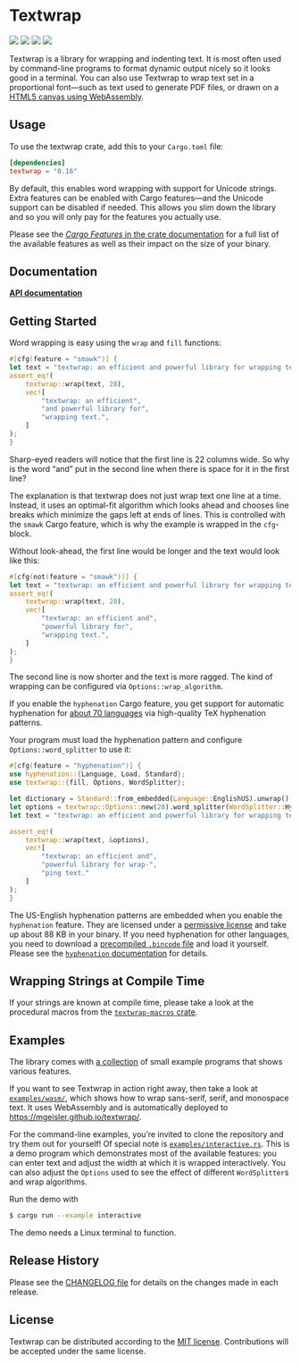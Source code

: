 # Textwrap

[![](https://github.com/mgeisler/textwrap/workflows/build/badge.svg)][build-status]
[![](https://codecov.io/gh/mgeisler/textwrap/branch/master/graph/badge.svg)][codecov]
[![](https://img.shields.io/crates/v/textwrap.svg)][crates-io]
[![](https://docs.rs/textwrap/badge.svg)][api-docs]

Textwrap is a library for wrapping and indenting text. It is most often used by
command-line programs to format dynamic output nicely so it looks good in a
terminal. You can also use Textwrap to wrap text set in a proportional font—such
as text used to generate PDF files, or drawn on a
[HTML5 canvas using WebAssembly][wasm-demo].

## Usage

To use the textwrap crate, add this to your `Cargo.toml` file:

```toml
[dependencies]
textwrap = "0.16"
```

By default, this enables word wrapping with support for Unicode strings. Extra
features can be enabled with Cargo features—and the Unicode support can be
disabled if needed. This allows you slim down the library and so you will only
pay for the features you actually use.

Please see the
[_Cargo Features_ in the crate
documentation](https://docs.rs/textwrap/#cargo-features) for a full list of the
available features as well as their impact on the size of your binary.

## Documentation

**[API documentation][api-docs]**

## Getting Started

Word wrapping is easy using the `wrap` and `fill` functions:

```rust
#[cfg(feature = "smawk")] {
let text = "textwrap: an efficient and powerful library for wrapping text.";
assert_eq!(
    textwrap::wrap(text, 28),
    vec![
        "textwrap: an efficient",
        "and powerful library for",
        "wrapping text.",
    ]
);
}
```

Sharp-eyed readers will notice that the first line is 22 columns wide. So why is
the word “and” put in the second line when there is space for it in the first
line?

The explanation is that textwrap does not just wrap text one line at a time.
Instead, it uses an optimal-fit algorithm which looks ahead and chooses line
breaks which minimize the gaps left at ends of lines. This is controlled with
the `smawk` Cargo feature, which is why the example is wrapped in the
`cfg`-block.

Without look-ahead, the first line would be longer and the text would look like
this:

```rust
#[cfg(not(feature = "smawk"))] {
let text = "textwrap: an efficient and powerful library for wrapping text.";
assert_eq!(
    textwrap::wrap(text, 28),
    vec![
        "textwrap: an efficient and",
        "powerful library for",
        "wrapping text.",
    ]
);
}
```

The second line is now shorter and the text is more ragged. The kind of wrapping
can be configured via `Options::wrap_algorithm`.

If you enable the `hyphenation` Cargo feature, you get support for automatic
hyphenation for [about 70 languages][patterns] via high-quality TeX hyphenation
patterns.

Your program must load the hyphenation pattern and configure
`Options::word_splitter` to use it:

```rust
#[cfg(feature = "hyphenation")] {
use hyphenation::{Language, Load, Standard};
use textwrap::{fill, Options, WordSplitter};

let dictionary = Standard::from_embedded(Language::EnglishUS).unwrap();
let options = textwrap::Options::new(28).word_splitter(WordSplitter::Hyphenation(dictionary));
let text = "textwrap: an efficient and powerful library for wrapping text.";

assert_eq!(
    textwrap::wrap(text, &options),
    vec![
        "textwrap: an efficient and",
        "powerful library for wrap-",
        "ping text."
    ]
);
}
```

The US-English hyphenation patterns are embedded when you enable the
`hyphenation` feature. They are licensed under a
[permissive license][en-us license] and take up about 88 KB in your binary. If
you need hyphenation for other languages, you need to download a
[precompiled `.bincode` file][bincode] and load it yourself. Please see the
[`hyphenation` documentation] for details.

## Wrapping Strings at Compile Time

If your strings are known at compile time, please take a look at the procedural
macros from the [`textwrap-macros` crate].

## Examples

The library comes with
[a collection](https://github.com/mgeisler/textwrap/tree/master/examples) of
small example programs that shows various features.

If you want to see Textwrap in action right away, then take a look at
[`examples/wasm/`], which shows how to wrap sans-serif, serif, and monospace
text. It uses WebAssembly and is automatically deployed to
https://mgeisler.github.io/textwrap/.

For the command-line examples, you’re invited to clone the repository and try
them out for yourself! Of special note is [`examples/interactive.rs`]. This is a
demo program which demonstrates most of the available features: you can enter
text and adjust the width at which it is wrapped interactively. You can also
adjust the `Options` used to see the effect of different `WordSplitter`s and
wrap algorithms.

Run the demo with

```sh
$ cargo run --example interactive
```

The demo needs a Linux terminal to function.

## Release History

Please see the [CHANGELOG file] for details on the changes made in each release.

## License

Textwrap can be distributed according to the [MIT license][mit]. Contributions
will be accepted under the same license.

[crates-io]: https://crates.io/crates/textwrap
[build-status]: https://github.com/mgeisler/textwrap/actions?query=workflow%3Abuild+branch%3Amaster
[codecov]: https://codecov.io/gh/mgeisler/textwrap
[wasm-demo]: https://mgeisler.github.io/textwrap/
[`textwrap-macros` crate]: https://crates.io/crates/textwrap-macros
[`hyphenation` example]: https://github.com/mgeisler/textwrap/blob/master/examples/hyphenation.rs
[`termwidth` example]: https://github.com/mgeisler/textwrap/blob/master/examples/termwidth.rs
[patterns]: https://github.com/tapeinosyne/hyphenation/tree/master/patterns
[en-us license]: https://github.com/hyphenation/tex-hyphen/blob/master/hyph-utf8/tex/generic/hyph-utf8/patterns/tex/hyph-en-us.tex
[bincode]: https://github.com/tapeinosyne/hyphenation/tree/master/dictionaries
[`hyphenation` documentation]: http://docs.rs/hyphenation
[`examples/wasm/`]: https://github.com/mgeisler/textwrap/tree/master/examples/wasm
[`examples/interactive.rs`]: https://github.com/mgeisler/textwrap/tree/master/examples/interactive.rs
[api-docs]: https://docs.rs/textwrap/
[CHANGELOG file]: https://github.com/mgeisler/textwrap/blob/master/CHANGELOG.md
[mit]: LICENSE
